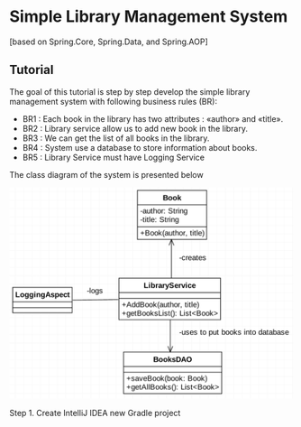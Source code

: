 # Simple Library Management System
[based on Spring.Core, Spring.Data, and Spring.AOP]

## Tutorial

The goal of this tutorial is step by step develop the simple library management system with following business rules (BR):
* BR1 : Each book in the library has two attributes : «author» and «title».
* BR2 : Library service allow us to add new book in the library.
* BR3 : We can get the list of all books in the library.
* BR4 : System use a database to store information about books.
* BR5 : Library Service must have Logging Service  

The class diagram of the system is presented below

<img src="https://raw.githubusercontent.com/MaratMingazov/Spring/master/images/Classes.png" width="800">

Step 1. Create IntelliJ IDEA new Gradle project
